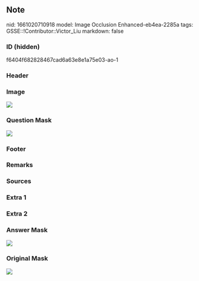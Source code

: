## Note
nid: 1661020710918
model: Image Occlusion Enhanced-eb4ea-2285a
tags: GSSE::!Contributor::Victor_Liu
markdown: false

### ID (hidden)
f6404f682828467cad6a63e8e1a75e03-ao-1

### Header


### Image
<img src="tmpd0cf3wtm.png">

### Question Mask
<img src="f6404f682828467cad6a63e8e1a75e03-ao-1-Q.svg">

### Footer


### Remarks


### Sources


### Extra 1


### Extra 2


### Answer Mask
<img src="f6404f682828467cad6a63e8e1a75e03-ao-1-A.svg">

### Original Mask
<img src="f6404f682828467cad6a63e8e1a75e03-ao-O.svg">
